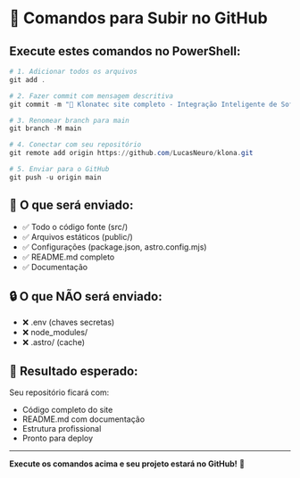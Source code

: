 # 🚀 Comandos para Subir no GitHub

## **Execute estes comandos no PowerShell:**

```powershell
# 1. Adicionar todos os arquivos
git add .

# 2. Fazer commit com mensagem descritiva
git commit -m "🚀 Klonatec site completo - Integração Inteligente de Softwares"

# 3. Renomear branch para main
git branch -M main

# 4. Conectar com seu repositório
git remote add origin https://github.com/LucasNeuro/klona.git

# 5. Enviar para o GitHub
git push -u origin main
```

## **📁 O que será enviado:**
- ✅ Todo o código fonte (src/)
- ✅ Arquivos estáticos (public/)
- ✅ Configurações (package.json, astro.config.mjs)
- ✅ README.md completo
- ✅ Documentação

## **🔒 O que NÃO será enviado:**
- ❌ .env (chaves secretas)
- ❌ node_modules/
- ❌ .astro/ (cache)

## **🎯 Resultado esperado:**
Seu repositório ficará com:
- Código completo do site
- README.md com documentação
- Estrutura profissional
- Pronto para deploy

---

**Execute os comandos acima e seu projeto estará no GitHub!** 🚀
